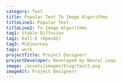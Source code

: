 ```yaml
---
category: Text
title: Popular Text To Image Algorithms
titleLine1: Popular Text
titleLine2: To Image Algorithms
tag1: Stable Diffusion
tag2: Dall-E (OpenAI)
tag3: Midjourney
tags: work
projectTitle: Project Designerr
projectDeveloper: Developed by Neural Leap
image: /assets/images/blog/text2.png
imageAlt: Project Designerr
---
```


